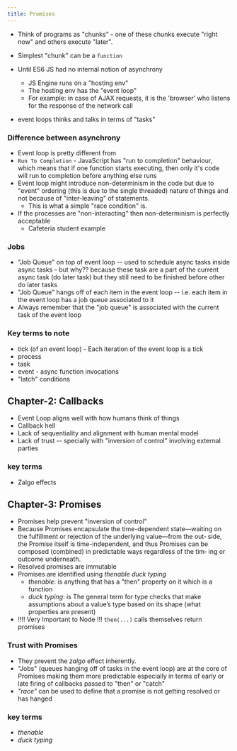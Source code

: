 ```yaml
---
title: Promises
---
```


- Think of programs as "chunks" - one of these chunks execute "right now" and others execute "later".
- Simplest "chunk" can be a `function`
- Until ES6 JS had no internal notion of asynchrony
	- JS Engine runs on a "hosting env"
	- The hosting env has the "event loop"
	- For example: in case of AJAX requests, it is the 'browser' who listens for the response of the network call

- event loops thinks and talks in terms of "tasks"
### Difference between asynchrony 
- Event loop is pretty different from 
- `Run To Completion` - JavaScript has "run to completion" behaviour, which means that if one function starts executing, then only it's code will run to completion before anything else runs
- Event loop might introduce non-determinism in the code but due to "event" ordering (this is due to the single threaded) nature of things and not because of "inter-leaving" of statements.
	- This is what a simple "race condition" is.
- If the processes are "non-interacting" then non-determinism is perfectly acceptable
	- Cafeteria student example

### Jobs
- "Job Queue" on top of event loop -- used to schedule async tasks inside async tasks - but why?? because these task are a part of the current async task (do later task) but they still need to be finished before other do later tasks 
- "Job Queue" hangs off of each item in the event loop -- i.e. each item in the event loop has a job queue associated to it
- Always remember that the "job queue" is associated with the current task of the event loop

### Key terms to note
- tick (of an event loop) -  Each iteration of the event loop is a tick
- process
- task
- event - async function invocations
- "latch" conditions


## Chapter-2: Callbacks

- Event Loop aligns well with how humans think of things
- Callback hell
- Lack of sequentiality and alignment with human mental model
- Lack of trust -- specially with "inversion of control" involving external parties

### key terms
- Zalgo effects

## Chapter-3: Promises

- Promises help prevent "inversion of control"
- Because Promises encapsulate the time-dependent state—waiting on the fulfillment or rejection of the underlying value—from the out‐ side, the Promise itself is time-independent, and thus Promises can be composed (combined) in predictable ways regardless of the tim‐ ing or outcome underneath.
- Resolved promises are immutable
- Promises are identified using _thenable duck typing_
	- _thenable_: is anything that has a "then" property on it which is a function
	- _duck typing_: is The general term for type checks that make assumptions about a value’s type based on its shape (what properties are present) 
- !!!! Very Important to Node !!! `then(...)` calls themselves return promises
### Trust with Promises
- They prevent the _zalgo_ effect inherently.
- "Jobs" (queues hanging off of tasks in the event loop) are at the core of Promises making them more predictable especially in terms of early or late firing of callbacks passed to "then" or "catch"
- _"race"_ can be used to define that a promise is not getting resolved or has hanged
### key terms
- _thenable_
- _duck typing_